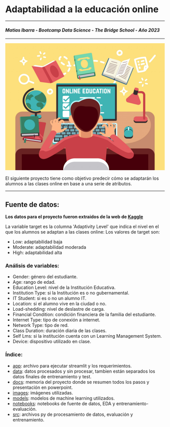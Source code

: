 # **Adaptabilidad a la educación online**
***
#### *Matias Ibarra - Bootcamp Data Science - The Bridge School - Año 2023*
***
<img src="./images/alumno.jpg" width ="800" height="400">

El siguiente proyecto tiene como objetivo predecir cómo se adaptarán los alumnos a las clases online en base a una serie de atributos. 

***
## Fuente de datos:
**Los datos para el proyecto fueron extraidos de la web de [Kaggle](https://www.kaggle.com/datasets/mdmahmudulhasansuzan/students-adaptability-level-in-online-education)**

La variable target es la columna 'Adaptivity Level' que indica el nivel en el que los alumnos se adaptan a las clases online:
Los valores de target son:
* Low: adaptabilidad baja
* Moderate: adaptabilidad moderada
* High: adaptabilidad alta

### Análisis de variables:
* Gender: género del estudiante.
* Age: rango de edad.
* Education Level: nivel de la Institución Educativa.
* Institution Type: si la Institución es o no gubernamental.
* IT Student: si es o no un alumno IT.
* Location: si el alumno vive en la ciudad o no.
* Load-shedding: nivel de deslastre de carga.
* Financial Condition: condición financiera de la familia del estudiante.
* Internet Type: tipo de conexión a internet.
* Network Type: tipo de red.
* Class Duration: duración diaria de las clases.
* Self Lms: si la institución cuenta con un Learning Management System.
* Device: dispositivo utilizado en clase.

### Índice:
* [app](./app/): archivo para ejecutar streamlit y los requerimientos.
* [data](./data/): datos procesados y sin procesar, tambien están separados los datos finales de entrenamiento y test.
* [docs](./docs/): memoria del proyecto donde se resumen todos los pasos y presentación en powerpoint.
* [images](./images/): imágenes utilizadas.
* [models](./models/): modelos de machine learning utilizados.
* [notebooks](./notebooks/): notebooks de fuente de datos, EDA y entrenamiento-evaluación.
* [src](./src/): archivos py de procesamiento de datos, evaluación y entrenamiento.
